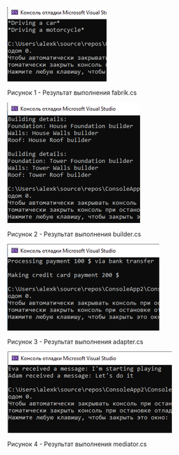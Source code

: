 ![](images/fabrik.png)

Рисунок 1 - Результат выполнения fabrik.cs

![](images/builder.png)

Рисунок 2 - Результат выполнения builder.cs

![](images/adapter.png)

Рисунок 3 - Результат выполнения adapter.cs

![](images/mediator.png)

Рисунок 4 - Результат выполнения mediator.cs
